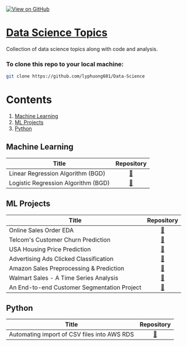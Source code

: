 [![View on GitHub](https://img.shields.io/badge/GitHub-View_on_GitHub-blue?logo=GitHub)](https://github.com/lyphuong601/Data-Science)  

# [Data Science Topics](https://github.com/lyphuong601/Data-Science)
Collection of data science topics along with code and analysis.

### To clone this repo to your local machine:
```bash
git clone https://github.com/lyphuong601/Data-Science
```

# Contents
1. [Machine Learning](#machine-learning)
2. [ML Projects](#ml-projects)
3. [Python](#python)



## Machine Learning

| Title        | Repository  |
| ------------- | :-----:|
| Linear Regression Algorithm (BGD) | [🔗](https://github.com/lyphuong601/Data-Science/tree/main/linear-regression-BGD-deployment)
| Logistic Regression Algorithm (BGD) | [🔗](https://github.com/lyphuong601/Data-Science/tree/main/customer-ads-click-prediction)


## ML Projects

| Title        | Repository  |
| ------------- | :-----:|
| Online Sales Order EDA| [🔗](https://github.com/lyphuong601/data-science/tree/main/online-sales-order-EDA)
| Telcom's Customer Churn Prediction | [🔗](https://github.com/lyphuong601/data-science/tree/main/Telco-customer-churn)
| USA Housing Price Prediction | [🔗](https://github.com/lyphuong601/data-science/tree/main/usa-house-price-prediction)
| Advertising Ads Clicked Classification | [🔗](https://github.com/lyphuong601/data-science/tree/main/advertising-ads-click-classification)
| Amazon Sales Preprocessing & Prediction | [🔗]()
| Walmart Sales - A Time Series Analysis | [🔗]()
| An End-to-end Customer Segmentation Project | [🔗]()

## Python

| Title        | Repository  |
| ------------- | :-----:|
| Automating import of CSV files into AWS RDS | [🔗](https://github.com/lyphuong601/data-science/tree/main/automate-import-csv-to-aws)

